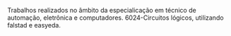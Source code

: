 Trabalhos realizados no âmbito da especialicação em técnico de automação, eletrônica e computadores.
6024-Circuitos lógicos, utilizando falstad e easyeda.
